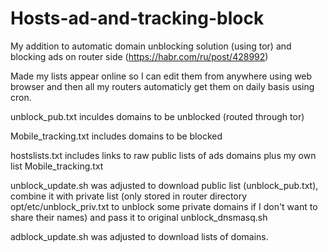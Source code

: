 # Hosts-ad-and-tracking-block

My addition to automatic domain unblocking solution (using tor) and blocking ads on router side (https://habr.com/ru/post/428992)

Made my lists appear online so I can edit them from anywhere using web browser and then all my routers automaticly get them on daily basis using cron.

unblock_pub.txt inculdes domains to be unblocked (routed through tor)

Mobile_tracking.txt includes domains to be blocked

hostslists.txt includes links to raw public lists of ads domains plus my own list Mobile_tracking.txt

unblock_update.sh was adjusted to download public list (unblock_pub.txt), combine it with private list (only stored in router directory opt/etc/unblock_priv.txt to unblock some private domains if I don't want to share their names) and pass it to original unblock_dnsmasq.sh

adblock_update.sh was adjusted to download lists of domains.
